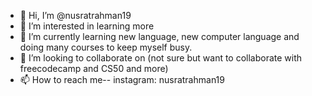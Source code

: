- 👋 Hi, I’m @nusratrahman19
- 👀 I’m interested in learning more
- 🌱 I’m currently learning new language, new computer language and doing many courses to keep myself busy.
- 💞️ I’m looking to collaborate on (not sure but want to collaborate with freecodecamp and CS50 and more)
- 📫 How to reach me-- instagram: nusratrahman19

<!---
nusratrahman19/nusratrahman19 is a ✨ special ✨ repository because its `README.md` (this file) appears on your GitHub profile.
You can click the Preview link to take a look at your changes.
--->
